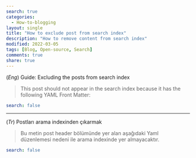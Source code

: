 ```yaml
---
search: true
categories: 
  - How-to-blogging
layout: single
title: "How to exclude post from search index"
description: "How to remove content from search index"
modified: 2022-03-05
tags: [Blog, Open-source, Search]
comments: true
share: true
---
```

(*Eng*) Guide: Excluding the posts from search index

>This post should not appear in the search index because it has the following YAML Front Matter:

```yaml
search: false
```
---
(*Tr*) Postları arama indexinden çıkarmak

>Bu metin post header bölümünde yer alan aşağıdaki Yaml düzenlemesi nedeni ile arama indexinde yer almayacaktır.

```yaml
search: false
```